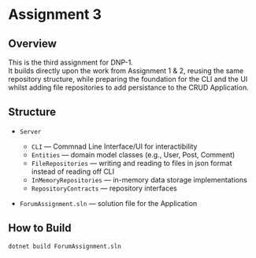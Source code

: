 ﻿# Assignment 3

## Overview
This is the third assignment for DNP-1.  
It builds directly upon the work from Assignment 1 & 2, reusing the same repository structure, while preparing the foundation for the CLI and the UI whilst adding file repositories to add persistance to the CRUD Application.

## Structure
- `Server`
  - `CLI` — Commnad Line Interface/UI for interactibility
  - `Entities` — domain model classes (e.g., User, Post, Comment)
  - `FileRepositories` — writing and reading to files in json format instead of reading off CLI
  - `InMemoryRepositories` — in-memory data storage implementations
  - `RepositoryContracts` — repository interfaces
  
- `ForumAssignment.sln` — solution file for the Application

## How to Build
```bash
dotnet build ForumAssignment.sln
